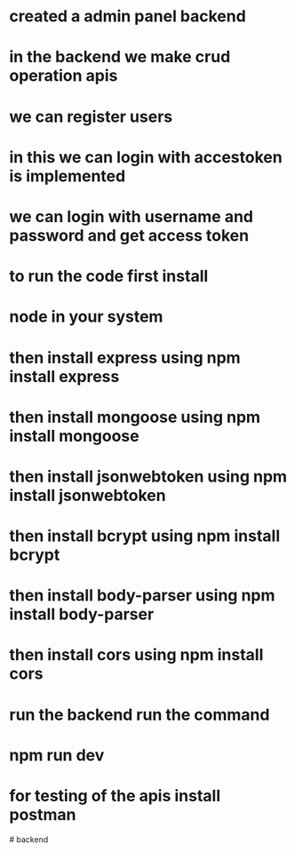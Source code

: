 # created a admin panel backend 

# in the backend we make crud operation apis 

# we can  register users 

# in this we can login with accestoken is implemented 

# we can login with username and password and get access token

# to run the code first install
# node in your system
# then install express using npm install express
# then install mongoose using npm install mongoose
# then install jsonwebtoken using npm install jsonwebtoken
# then install bcrypt using npm install bcrypt
# then install body-parser using npm install body-parser

# then install cors using npm install cors

# run the backend run the command 
# npm run dev

# for testing of the apis install postman


#   b a c k e n d  
 